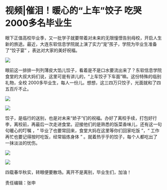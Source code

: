 # 视频|催泪！暖心的“上车”饺子 吃哭2000多名毕业生

眼下正值高校毕业季，又一批学子就要带着对未来的无限憧憬告别母校，开启人生新的旅途。最近，大连东软信息学院就上演了实力“宠”孩子，学院为毕业生准备了“饺子宴”
，表达对大家的美好祝福。

![](http://n.sinaimg.cn/news/transform/59/w550h309/20180709/wzrL-hezpzwt7896607.jpg)

眼前这一排排一列列薄皮大馅儿饺子，看着是不是口水要流出来了？东软信息学院食堂的大叔大妈们说，这里可是有讲儿的，“上车饺子下车面”嘛。这份特殊的临别礼物，全校
2000多毕业生，每人一份儿。想想，这三四万只饺子，光面就和了四五百斤不止。

![](http://n.sinaimg.cn/news/transform/59/w550h309/20180709/ZLpD-hezpzwt7897001.jpg)

![](http://n.sinaimg.cn/news/transform/59/w550h309/20180709/iR01-hezpzwt7897402.jpg)

饺子，是临行的送别，也是对未来“娇子”们的祝福。办好了离校手续，打包好行李，离校前，再最后一次走进食堂。迎接他们的是熟悉的饭菜香味儿，还有这一句句暖心的叮嘱
，“ 毕业了也要常回来，食堂大妈在这里等你们回家吃饭 ”，“ 工作再忙也要记得按时吃饭，经常锻炼身体 ” 。就着热乎乎的饺子，每个人都吃出了一抹淡淡的忧伤。

![](http://n.sinaimg.cn/news/transform/59/w550h309/20180709/5HuQ-hezpzwt7897859.jpg)

![](http://n.sinaimg.cn/news/transform/59/w550h309/20180709/gXzT-hezpzwt7898478.jpg)

四载春华秋实，转眼便要散场。离开不是离别，毕业生们，加油！

责任编辑：张申

